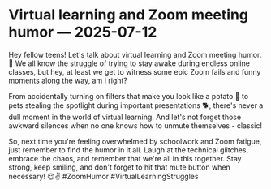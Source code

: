 # Virtual learning and Zoom meeting humor — 2025-07-12

Hey fellow teens! Let's talk about virtual learning and Zoom meeting humor. 🤣 We all know the struggle of trying to stay awake during endless online classes, but hey, at least we get to witness some epic Zoom fails and funny moments along the way, am I right?

From accidentally turning on filters that make you look like a potato 🥔 to pets stealing the spotlight during important presentations 🐕, there's never a dull moment in the world of virtual learning. And let's not forget those awkward silences when no one knows how to unmute themselves - classic!

So, next time you're feeling overwhelmed by schoolwork and Zoom fatigue, just remember to find the humor in it all. Laugh at the technical glitches, embrace the chaos, and remember that we're all in this together. Stay strong, keep smiling, and don't forget to hit that mute button when necessary! 😉✌️ #ZoomHumor #VirtualLearningStruggles